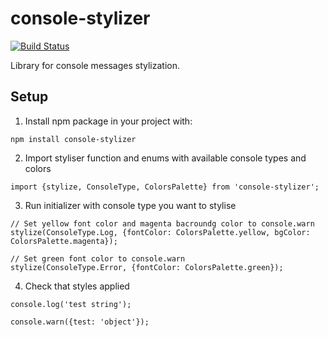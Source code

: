 # console-stylizer
[![Build Status](https://travis-ci.org/gr8name/console-stylizer.svg?branch=master)](https://travis-ci.org/gr8name/console-stylizer)

Library for console messages stylization.

## Setup

1. Install npm package in your project with:

```
npm install console-stylizer
```

2. Import styliser function and enums with available console types and colors 
```
import {stylize, ConsoleType, ColorsPalette} from 'console-stylizer';
``` 

3. Run initializer with console type you want to stylise
```
// Set yellow font color and magenta bacroundg color to console.warn 
stylize(ConsoleType.Log, {fontColor: ColorsPalette.yellow, bgColor: ColorsPalette.magenta});

// Set green font color to console.warn 
stylize(ConsoleType.Error, {fontColor: ColorsPalette.green});

```

4. Check that styles applied
```
console.log('test string');

console.warn({test: 'object'});
```
